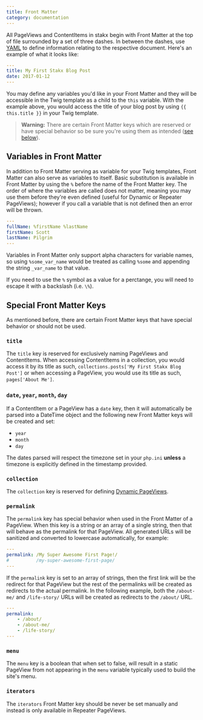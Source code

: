 ```yaml
---
title: Front Matter
category: documentation
---
```


All PageViews and ContentItems in stakx begin with Front Matter at the top of file surrounded by a set of three dashes. In between the dashes, use [YAML](http://yaml.org/) to define information relating to the respective document. Here's an example of what it looks like:

```yaml
---
title: My First Stakx Blog Post
date: 2017-01-12
---
```

You may define any variables you'd like in your Front Matter and they will be accessible in the Twig template as a child to the `this` variable. With the example above, you would access the title of your blog post by using `{{ this.title }}` in your Twig template.

> **Warning:** There are certain Front Matter keys which are reserved or have special behavior so be sure you're using them as intended ([see below](#special-front-matter-keys)).

## Variables in Front Matter

In addition to Front Matter serving as variable for your Twig templates, Front Matter can also serve as variables to itself. Basic substitution is available in Front Matter by using the `%` before the name of the Front Matter key. The order of where the variables are called does not matter, meaning you may use them before they're even defined (useful for Dynamic or Repeater PageViews); however if you call a variable that is not defined then an error will be thrown.

```yaml
---
fullName: %firstName %lastName
firstName: Scott
lastName: Pilgrim
---
```

Variables in Front Matter only support alpha characters for variable names, so using `%some_var_name` would be treated as calling `%some` and appending the string `_var_name` to that value.

If you need to use the `%` symbol as a value for a perctange, you will need to escape it with a backslash (i.e. `\%`).

##  Special Front Matter Keys

As mentioned before, there are certain Front Matter keys that have special behavior or should not be used.

### `title`

The `title` key is reserved for exclusively naming PageViews and ContentItems. When accessing ContentItems in a collection, you would access it by its title as such, `collections.posts['My First Stakx Blog Post']` or when accessing a PageView, you would use its title as such, `pages['About Me']`.

### `date`, `year`, `month`, `day`

If a ContentItem or a PageView has a `date` key, then it will automatically be parsed into a DateTime object and the following new Front Matter keys will be created and set:

- `year`
- `month`
- `day`

The dates parsed will respect the timezone set in your `php.ini` **unless** a timezone is explicitly defined in the timestamp provided.

### `collection`

The `collection` key is reserved for defining [Dynamic PageViews](#).

### `permalink`

The `permalink` key has special behavior when used in the Front Matter of a PageView. When this key is a string or an array of a single string, then that will behave as the permalink for that PageView. All generated URLs will be sanitized and converted to lowercase automatically, for example:

```yaml
---
permalink: /My Super Awesome First Page!/
#          /my-super-awesome-first-page/
---
```

If the `permalink` key is set to an array of strings, then the first link will be the redirect for that PageView but the rest of the permalinks will be created as redirects to the actual permalink. In the following example, both the `/about-me/` and `/life-story/` URLs will be created as redirects to the `/about/` URL.

```yaml
---
permalink:
    - /about/
    - /about-me/
    - /life-story/
---
```

### `menu`

The `menu` key is a boolean that when set to false, will result in a static PageView from not appearing in the `menu` variable typically used to build the site's menu.

### `iterators`

The `iterators` Front Matter key should be never be set manually and instead is only available in Repeater PageViews.
